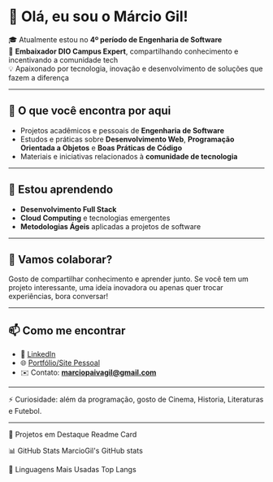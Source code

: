 # 👋 Olá, eu sou o Márcio Gil!  

🎓 Atualmente estou no **4º período de Engenharia de Software**  
🚀 **Embaixador DIO Campus Expert**, compartilhando conhecimento e incentivando a comunidade tech  
💡 Apaixonado por tecnologia, inovação e desenvolvimento de soluções que fazem a diferença  

---

## 🔭 O que você encontra por aqui  
- Projetos acadêmicos e pessoais de **Engenharia de Software**  
- Estudos e práticas sobre **Desenvolvimento Web**, **Programação Orientada a Objetos** e **Boas Práticas de Código**  
- Materiais e iniciativas relacionados à **comunidade de tecnologia**  

---

## 🌱 Estou aprendendo  
- **Desenvolvimento Full Stack**  
- **Cloud Computing** e tecnologias emergentes  
- **Metodologias Ágeis** aplicadas a projetos de software  

---

## 👯 Vamos colaborar?  
Gosto de compartilhar conhecimento e aprender junto. Se você tem um projeto interessante, uma ideia inovadora ou apenas quer trocar experiências, bora conversar!  

---

## 📫 Como me encontrar  
- 💼 [LinkedIn](linkedin.com/in/márcio-gil-1b7669309)  
- 🌐 [Portfólio/Site Pessoal](marciogil.github.io/meu-portfolio_profissional/) 
- ✉️ Contato: **marciopaivagil@gmail.com**  

---

⚡ Curiosidade: além da programação, gosto de Cinema, Historia, Literaturas e Futebol.  

---

📌 Projetos em Destaque
Readme Card

📊 GitHub Stats
MarcioGil's GitHub stats

🧠 Linguagens Mais Usadas
Top Langs
